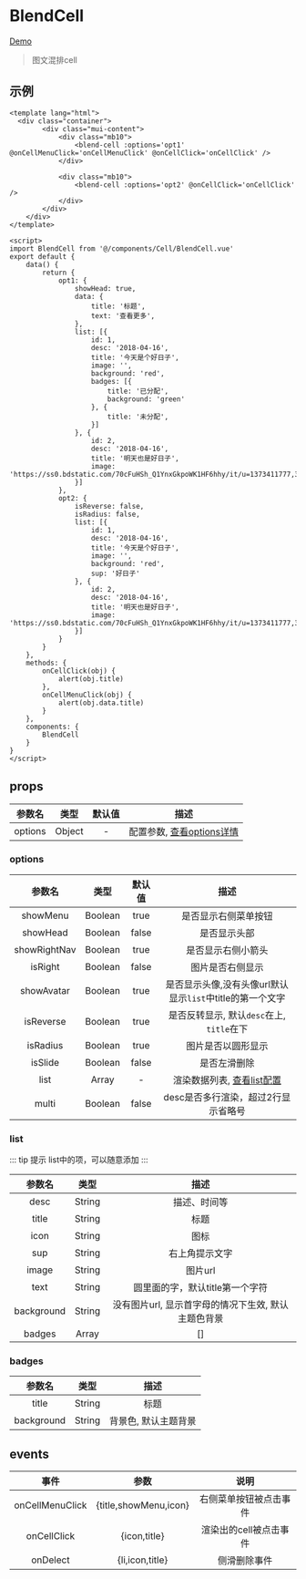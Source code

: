 # BlendCell
[Demo](http://infozx.gitee.io/infozx_temp/dist/module/blendCell.html)
> 图文混排cell

## 示例
```vue{16}
<template lang="html">
  <div class="container">
		<div class="mui-content">
			<div class="mb10">
				<blend-cell :options='opt1' @onCellMenuClick='onCellMenuClick' @onCellClick='onCellClick' />
			</div>

			<div class="mb10">
				<blend-cell :options='opt2' @onCellClick='onCellClick' />
			</div>
		</div>
	</div>
</template>

<script>
import BlendCell from '@/components/Cell/BlendCell.vue'
export default {
	data() {
		return {
			opt1: {
				showHead: true,
				data: {
					title: '标题',
					text: '查看更多',
				},
				list: [{
					id: 1,
					desc: '2018-04-16',
					title: '今天是个好日子',
					image: '',
					background: 'red',
					badges: [{
						title: '已分配',
						background: 'green'
					}, {
						title: '未分配',
					}]
				}, {
					id: 2,
					desc: '2018-04-16',
					title: '明天也是好日子',
					image: 'https://ss0.bdstatic.com/70cFuHSh_Q1YnxGkpoWK1HF6hhy/it/u=1373411777,3992091759&fm=27&gp=0.jpg'
				}]
			},
			opt2: {
				isReverse: false,
				isRadius: false,
				list: [{
					id: 1,
					desc: '2018-04-16',
					title: '今天是个好日子',
					image: '',
					background: 'red',
					sup: '好日子'
				}, {
					id: 2,
					desc: '2018-04-16',
					title: '明天也是好日子',
					image: 'https://ss0.bdstatic.com/70cFuHSh_Q1YnxGkpoWK1HF6hhy/it/u=1373411777,3992091759&fm=27&gp=0.jpg'
				}]
			}
		}
	},
	methods: {
		onCellClick(obj) {
			alert(obj.title)
		},
		onCellMenuClick(obj) {
			alert(obj.data.title)
		}
	},
	components: {
		BlendCell
	}
}
</script>
```
## props
|参数名|类型|默认值|描述|
|:---:|:---:|:---:|:---:|
|options|Object|-|配置参数, [查看options详情](#options)|

### options
|参数名|类型|默认值|描述|
|:---:|:---:|:---:|:---:|
|showMenu|Boolean|true|是否显示右侧菜单按钮|
|showHead|Boolean|false|是否显示头部|
|showRightNav|Boolean|true|是否显示右侧小箭头|
|isRight|Boolean|false|图片是否右侧显示|
|showAvatar|Boolean|true|是否显示头像,没有头像url默认显示`list`中title的第一个文字|
|isReverse|Boolean|true|是否反转显示, 默认`desc`在上, `title`在下|
|isRadius|Boolean|true|图片是否以圆形显示|
|isSlide|Boolean|false|是否左滑删除|
|list|Array|-|渲染数据列表, [查看list配置](#list)|
|multi|Boolean|false|desc是否多行渲染，超过2行显示省略号|

### list
::: tip 提示
list中的项，可以随意添加
:::

|参数名|类型|描述|
|:---:|:---:|:---:|
|desc|String|描述、时间等|
|title|String|标题|
|icon|String|图标|
|sup|String|右上角提示文字|
|image|String|图片url|
|text|String|圆里面的字，默认title第一个字符|
|background|String|没有图片url, 显示首字母的情况下生效, 默认主题色背景|
|badges|Array|[]|徽章, [查看badges](#badges)|

### badges
|参数名|类型|描述|
|:---:|:---:|:---:|
|title|String|标题|
|background|String|背景色, 默认主题背景|

## events
|事件|参数|说明|
|:---:|:---:|:---:|
|onCellMenuClick|{title,showMenu,icon}|右侧菜单按钮被点击事件|
|onCellClick|{icon,title}|渲染出的cell被点击事件|
|onDelect|{li,icon,title}|侧滑删除事件|
